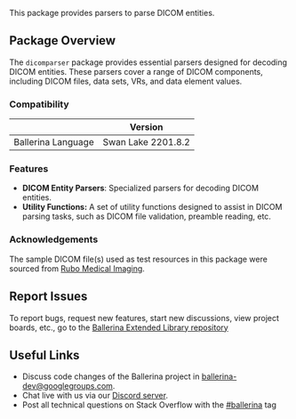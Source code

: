 This package provides parsers to parse DICOM entities.

## Package Overview

The `dicomparser` package provides essential parsers designed for decoding DICOM entities. These parsers cover a range of DICOM components, including DICOM files, data sets, VRs, and data element values.

### Compatibility

|                    | Version            |
| ------------------ | ------------------ |
| Ballerina Language | Swan Lake 2201.8.2 |

### Features

- **DICOM Entity Parsers**: Specialized parsers for decoding DICOM entities.
- **Utility Functions:** A set of utility functions designed to assist in DICOM parsing tasks, such as DICOM file validation, preamble reading, etc.

### Acknowledgements

The sample DICOM file(s) used as test resources in this package were sourced from [Rubo Medical Imaging](https://www.rubomedical.com/dicom_files/).

## Report Issues

To report bugs, request new features, start new discussions, view project boards, etc., go to the [Ballerina Extended Library repository](https://github.com/ballerina-platform/ballerina-extended-library)

## Useful Links

- Discuss code changes of the Ballerina project in [ballerina-dev@googlegroups.com](mailto:ballerina-dev@googlegroups.com).
- Chat live with us via our [Discord server](https://discord.gg/ballerinalang).
- Post all technical questions on Stack Overflow with the [#ballerina](https://stackoverflow.com/questions/tagged/ballerina) tag
